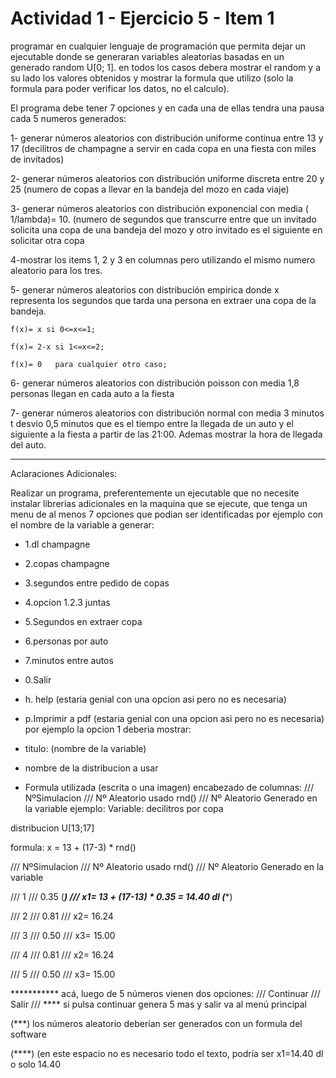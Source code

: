 # Actividad 1 - Ejercicio 5 - Item 1

programar en cualquier lenguaje de programación que permita dejar un ejecutable donde se generaran variables aleatorias basadas en un generado random U[0; 1]. en todos los casos debera mostrar el random y a su lado los valores obtenidos y mostrar la formula que utilizo (solo la formula para poder verificar los datos, no el calculo).

El programa debe tener 7 opciones y en cada una de ellas tendra una pausa cada 5 numeros generados:

1- generar números aleatorios con distribución uniforme continua entre 13 y 17 (decilitros de champagne a servir en cada copa en una fiesta con miles de invitados)

2- generar números aleatorios con distribución uniforme discreta entre 20 y 25 (numero de copas a llevar en la bandeja del mozo en cada viaje)

3- generar números aleatorios con distribución exponencial con media ( 1/lambda)= 10. (numero de segundos que transcurre entre que un invitado solicita una copa de una bandeja del mozo y otro invitado es el siguiente en solicitar otra copa

4-mostrar los items 1, 2 y 3 en columnas pero utilizando el mismo numero aleatorio para los tres.  

5- generar números aleatorios con distribución empirica donde x representa los segundos que tarda una persona en extraer una copa de la bandeja.

    f(x)= x si 0<=x<=1;   

    f(x)= 2-x si 1<=x<=2;   

    f(x)= 0   para cualquier otro caso;   

6- generar números aleatorios con distribución poisson con media 1,8 personas llegan en cada auto a la fiesta

7- generar números aleatorios con distribución normal con media 3 minutos t desvio 0,5 minutos que es el tiempo entre la llegada de un auto y el siguiente a la fiesta a partir de las 21:00. Ademas mostrar la hora de llegada del auto.



*****

Aclaraciones Adicionales:

Realizar un programa, preferentemente un ejecutable que no necesite instalar librerias adicionales en la maquina que se ejecute, que tenga un menu de al menos 7 opciones que podian ser identificadas por ejemplo con el nombre de la variable a generar:

- 1.dl champagne
- 2.copas champagne
- 3.segundos entre pedido de copas
- 4.opcion 1.2.3 juntas
- 5.Segundos en extraer copa
- 6.personas por auto
- 7.minutos entre autos
- 0.Salir
- h. help (estaria genial con una opcion asi pero no es necesaria)
- p.Imprimir a pdf (estaria genial con una opcion asi pero no es necesaria)
por ejemplo la opcion 1 deberia mostrar:

- titulo: (nombre de la variable)
- nombre de la distribucion a usar
- Formula utilizada (escrita o una imagen)
encabezado de columnas:  /// NºSimulacion /// Nº Aleatorio usado rnd() /// Nº Aleatorio Generado en la variable
ejemplo:
Variable: decilitros por copa

distribucion U[13;17]

formula: x = 13 + (17-3) * rnd()

/// NºSimulacion /// Nº Aleatorio usado rnd() /// Nº Aleatorio Generado en la variable

/// 1                      ///   0.35       (***)                  ///   x1= 13 + (17-13) * 0.35 = 14.40 dl  (****)

/// 2                     ///    0.81                                ///    x2= 16.24

/// 3                     ///    0.50                                ///    x3= 15.00    

/// 4                     ///    0.81                                ///    x2= 16.24

/// 5                     ///    0.50                                ///    x3= 15.00    

*********** acá, luego de 5 números vienen dos opciones:  /// Continuar  /// Salir  /// ****  si pulsa continuar genera 5 mas y salir va al menú principal

(***) los números aleatorio deberían ser generados con un formula del software

(****) (en este espacio no es necesario todo el texto, podría ser x1=14.40 dl  o solo 14.40
